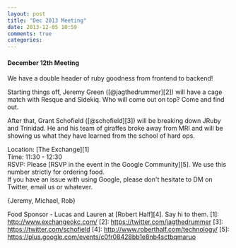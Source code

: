 ```yaml
---
layout: post
title: "Dec 2013 Meeting"
date: 2013-12-05 10:59
comments: true
categories: 
---
```

#### December 12th Meeting

We have a double header of ruby goodness from frontend to backend!

Starting things off, Jeremy Green ([@jagthedrummer][2]) will have a cage match with Resque and Sidekiq. Who will come out on top? Come and find out.

After that, Grant Schofield ([@schofield][3]) will be breaking down JRuby and Trinidad. He and his team of giraffes broke away from MRI and will be showing us what they have learned from the school of hard ops.


Location: [The Exchange][1]  
Time: 11:30 - 12:30  
RSVP: Please [RSVP in the event in the Google Community][5]. We use this number strictly for ordering food.  
If you have an issue with using Google, please don't hesitate to DM on Twitter, email us or whatever.

{Jeremy, Michael, Rob}

Food Sponsor - Lucas and Lauren at [Robert Half][4]. Say hi to them.
[1]: http://www.exchangeokc.com/
[2]: https://twitter.com/jagthedrummer
[3]: https://twitter.com/schofield
[4]: http://www.roberthalf.com/technology/
[5]: https://plus.google.com/events/c0fr08428bb1e8nb4sctbqmaruo
